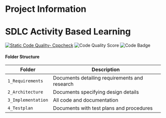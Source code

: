 # Project Information
# SDLC Activity Based Learning

[![Static Code Quality- Cppcheck](https://github.com/yogishR/Stepin_c_minproject/actions/workflows/cpp.yml/badge.svg)](https://github.com/yogishR/Stepin_c_minproject/actions/workflows/cpp.yml)  ![Code Quality Score](https://www.code-inspector.com/project/27777/score/svg) ![Code Badge](https://www.code-inspector.com/project/27777/status/svg)

#### Folder Structure
Folder             | Description
-------------------| -----------------------------------------
`1_Requirements`   | Documents detailing requirements and research
`2_Architecture`         | Documents specifying design details
`3_Implementation` | All code and documentation
`4_Testplan`      | Documents with test plans and procedures

